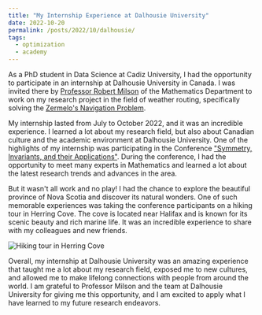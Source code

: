 ```yaml
---
title: "My Internship Experience at Dalhousie University"
date: 2022-10-20
permalink: /posts/2022/10/dalhousie/
tags:
  - optimization
  - academy
---
```


As a PhD student in Data Science at Cadiz University, I had the opportunity to participate in an internship at Dalhousie University in Canada. I was invited there by [Professor Robert Milson](https://orcid.org/0000-0002-2868-7866) of the Mathematics Department to work on my research project in the field of weather routing, specifically solving the [Zermelo's Navigation Problem](https://en.wikipedia.org/wiki/Zermelo%27s_navigation_problem).

My internship lasted from July to October 2022, and it was an incredible experience. I learned a lot about my research field, but also about Canadian culture and the academic environment at Dalhousie University. One of the highlights of my internship was participating in the Conference ["Symmetry, Invariants, and their Applications"](https://www.math.mun.ca/~movingframes2022/). During the conference, I had the opportunity to meet many experts in Mathematics and learned a lot about the latest research trends and advances in the area.

But it wasn't all work and no play! I had the chance to explore the beautiful province of Nova Scotia and discover its natural wonders. One of such memorable experiences was taking the conference participants on a hiking tour in Herring Cove. The cove is located near Halifax and is known for its scenic beauty and rich marine life. It was an incredible experience to share with my colleagues and new friends.

![Hiking tour in Herring Cove](https://daniprec.github.io/images/20220805_sia_conference.jpg)

Overall, my internship at Dalhousie University was an amazing experience that taught me a lot about my research field, exposed me to new cultures, and allowed me to make lifelong connections with people from around the world. I am grateful to Professor Milson and the team at Dalhousie University for giving me this opportunity, and I am excited to apply what I have learned to my future research endeavors.
